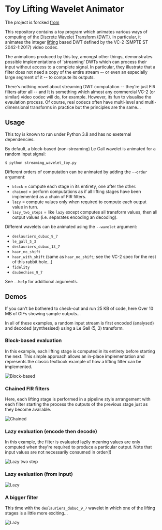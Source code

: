Toy Lifting Wavelet Animator
============================
The project is forcked [from](https://github.com/mossblaser/streaming_wavelet_toy)

This repository contains a toy program which animates various ways of computing
of the [Discrete Wavelet Transform
(DWT)](https://en.wikipedia.org/wiki/Discrete_wavelet_transform). In
particular, it animates the integer
[lifting](https://en.wikipedia.org/wiki/Lifting_scheme) based DWT defined by
the VC-2 (SMPTE ST 2042-1:2017) video codec.

The animations produced by this toy, amongst other things, demonstrates
possible implementations of 'streaming' DWTs which can process their input
without access to a complete signal. In particular, they illustrate that a
filter does not need a copy of the entire stream -- or even an especially large
segment of it -- to compute its outputs.

There's nothing novel about streaming DWT computation -- they're just FIR
filters after all -- and It is something which almost any commercial VC-2 (or
similar) video codec will do, for example. However, its fun to visualise the
evaulation process. Of course, real codecs often have multi-level and
multi-dimensional transforms in practice but the principles are the same...


Usage
-----

This toy is known to run under Python 3.8 and has no exeternal dependencies.

By default, a block-based (non-streaming) Le Gall wavelet is animated for a
random input signal:

    $ python streaming_wavelet_toy.py

Different orders of computation can be animated by adding the `--order`
argument:

* `block` = compute each stage in its entirety, one after the other.
* `chained` = perform computations as if all lifting stages have been
  implemented as a chain of FIR filters.
* `lazy` = compute values only when required to compute each output value in
  turn.
* `lazy_two_steps` = like `lazy` except computes all transform values, then all
  output values (i.e. separates encoding an decoding).

Different wavelets can be animated using the `--wavelet` argument:

* `deslauriers_dubuc_9_7`
* `le_gall_5_3`
* `deslauriers_dubuc_13_7`
* `haar_no_shift`
* `haar_with_shift` (same as `haar_no_shift`; see the VC-2 spec for the rest of
  this rabbit hole...)
* `fidelity`
* `daubechies_9_7`

See `--help` for additional arguments.


Demos
-----

If you can't be bothered to check-out and run 25 KB of code, here Over 10 MB of
GIFs showing sample outputs... 

In all of these examples, a random input stream is first encoded (analysed) and
decoded (synthesised) using a Le Gall (5, 3) transform.

### Block-based evaluation

In this example, each lifting stage is computed in its entirety before starting
the next. This simple approach allows an in-place implementation and represents
the classic textbook example of how a lifting filter can be implemented.

![Block-based](http://jhnet.co.uk/misc/wavelet_block.gif)


### Chained FIR filters

Here, each lifting stage is performed in a pipeline style arrangement with each
filter starting the process the outputs of the previous stage just as they
become available.

![Chained](http://jhnet.co.uk/misc/wavelet_chained.gif)


### Lazy evaluation (encode then decode)

In this example, the filter is evaluated lazily meaning values are only
computed when they're required to produce a particular output. Note that input
values are not necessarily consumed in order(!)

![Lazy two step](http://jhnet.co.uk/misc/wavelet_lazy_two_step.gif)


### Lazy evaluation (from input)

![Lazy](http://jhnet.co.uk/misc/wavelet_lazy.gif)


### A bigger filter

This time with the `deslauriers_dubuc_9_7` wavelet in which one of the lifting
stages is a little more exciting...

![Lazy](http://jhnet.co.uk/misc/wavelet_longer.gif)
